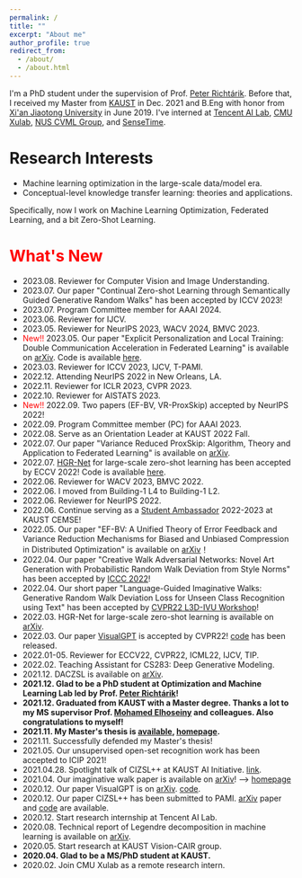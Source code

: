 ```yaml
---
permalink: /
title: ""
excerpt: "About me"
author_profile: true
redirect_from: 
  - /about/
  - /about.html
---
```


I'm a PhD student under the supervision of Prof. [Peter Richtárik](https://richtarik.org/). Before that, I received my Master from [KAUST](https://kaust.edu.sa/en) in Dec. 2021 and B.Eng with honor from [Xi'an Jiaotong University](http://en.xjtu.edu.cn/) in June 2019. I've interned at [Tencent AI Lab](https://ai.tencent.com/ailab/en/index), [CMU Xulab](https://xulabs.github.io/), [NUS CVML Group](https://sites.google.com/comp.nus.edu.sg/cvml/about-us?authuser=0), and [SenseTime](https://www.sensetime.com/en). 

Research Interests
======
* Machine learning optimization in the large-scale data/model era.
* Conceptual-level knowledge transfer learning: theories and applications.

Specifically, now I work on Machine Learning Optimization, Federated Learning, and a bit Zero-Shot Learning.

<span style="color:red">What's New</span>
======
* 2023.08. Reviewer for Computer Vision and Image Understanding. 
* 2023.07. Our paper "Continual Zero-shot Learning through Semantically Guided Generative Random Walks" has been accepted by ICCV 2023!
* 2023.07. Program Committee member for AAAI 2024.
* 2023.06. Reviewer for IJCV.
* 2023.05. Reviewer for NeurIPS 2023, WACV 2024, BMVC 2023.
* <span style="color:red">New!!</span> 2023.05. Our paper "Explicit Personalization and Local Training: Double Communication Acceleration in Federated Learning" is available on [arXiv](https://arxiv.org/abs/2305.13170). Code is available [here](https://github.com/WilliamYi96/Scafflix).
* 2023.03. Reviewer for ICCV 2023, IJCV, T-PAMI.
* 2022.12. Attending NeurIPS 2022 in New Orleans, LA. 
* 2022.11. Reviewer for ICLR 2023, CVPR 2023.        
* 2022.10. Reviewer for AISTATS 2023.
* <span style="color:red">New!!</span> 2022.09. Two papers (EF-BV, VR-ProxSkip) accepted by NeurIPS 2022!
* 2022.09. Program Committee member (PC) for AAAI 2023.    
* 2022.08. Serve as an Orientation Leader at KAUST 2022 Fall. 
* 2022.07. Our paper "Variance Reduced ProxSkip: Algorithm, Theory and Application to Federated Learning" is available on [arXiv](https://arxiv.org/abs/2207.04338).
* 2022.07. [HGR-Net](https://arxiv.org/abs/2203.01386) for large-scale zero-shot learning has been accepted by ECCV 2022! Code is available [here](https://github.com/WilliamYi96/HGR-Net).
* 2022.06. Reviewer for WACV 2023, BMVC 2022. 
* 2022.06. I moved from Building-1 L4 to Building-1 L2.
* 2022.06. Reviewer for NeurIPS 2022.
* 2022.06. Continue serving as a [Student Ambassador](https://cemse.kaust.edu.sa/ask-a-student) 2022-2023 at KAUST CEMSE!        
* 2022.05. Our paper "EF-BV: A Unified Theory of Error Feedback and Variance Reduction Mechanisms for Biased and Unbiased Compression in Distributed Optimization" is available on [arXiv](https://arxiv.org/abs/2205.04180)！
* 2022.04. Our paper "Creative Walk Adversarial Networks: Novel Art Generation with Probabilistic Random Walk Deviation from Style Norms" has been accepted by [ICCC 2022](https://computationalcreativity.net/iccc22/wp-content/uploads/2022/06/ICCC-2022_11L_Jha-et-al..pdf)!
* 2022.04. Our short paper "Language-Guided Imaginative Walks: Generative Random Walk Deviation Loss for Unseen Class Recognition using Text" has been accepted by [CVPR22 L3D-IVU Workshop](https://sites.google.com/view/l3d-ivu/overview?authuser=0)!
* 2022.03. HGR-Net for large-scale zero-shot learning is available on [arXiv](https://arxiv.org/abs/2203.01386).
* 2022.03. Our paper [VisualGPT](https://arxiv.org/abs/2102.10407) is accepted by CVPR22! [code](https://github.com/Vision-CAIR/VisualGPT) has been released. 
* 2022.01-05. Reviewer for ECCV22, CVPR22, ICML22, IJCV, TIP.
* 2022.02. Teaching Assistant for CS283: Deep Generative Modeling.
* 2021.12. DACZSL is available on [arXiv](https://arxiv.org/abs/2112.12989).
* **2021.12. Glad to be a PhD student at Optimization and Machine Learning Lab led by Prof. [Peter Richtárik](https://richtarik.org/)!**
* **2021.12. Graduated from KAUST with a Master degree. Thanks a lot to my MS supervisor Prof. [Mohamed Elhoseiny](http://www.mohamed-elhoseiny.com/home) and colleagues. Also congratulations to myself!**
* **2021.11. My Master's thesis is [available](https://repository.kaust.edu.sa/handle/10754/673833), [homepage](https://kaiyi.me/p/daczsl).**
* 2021.11. Successfully defended my Master's thesis!
* 2021.05. Our unsupervised open-set recognition work has been accepted to ICIP 2021!
* 2021.04.28. Spotlight talk of CIZSL++ at KAUST AI Initiative. [link](https://youtu.be/WgydkhhKkdg?list=PLC28kDljnOrj-_w-MHKW36gVRvUe3XFjx).
* 2021.04. Our imaginative walk paper is available on [arXiv](https://arxiv.org/abs/2104.09757)! --> [homepage](https://imaginative-walks.github.io/)               
* 2020.12. Our paper VisualGPT is on [arXiv](https://arxiv.org/abs/2102.10407).  [code](https://github.com/Vision-CAIR/VisualGPT). 
* 2020.12. Our paper CIZSL++ has been submitted to PAMI. [arXiv](https://arxiv.org/abs/2101.00173) paper and [code](https://github.com/Elhoseiny-VisionCAIR-Lab/CIZSL.v2) are available. 
* 2020.12. Start research internship at Tencent AI Lab.
* 2020.08. Technical report of Legendre decomposition in machine learning is available on [arXiv](https://arxiv.org/abs/2008.05095).
* 2020.05. Start research at KAUST Vision-CAIR group.
* **2020.04. Glad to be a MS/PhD student at KAUST.**
* 2020.02. Join CMU Xulab as a remote research intern.   
